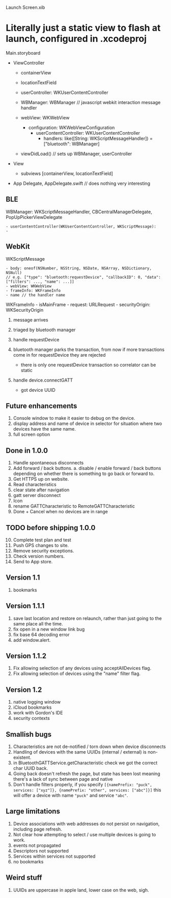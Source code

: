 Launch Screen.xib

# Literally just a static view to flash at launch, configured in .xcodeproj 

Main.storyboard

- ViewController

    - containerView
    - locationTextField
    - userController: WKUserContentController 
    - WBManager: WBManager // javascript webkit interaction message handler
    - webView: WKWebView
        - configuration: WKWebViewConfiguration
            - userContentController: WKUserContentController
                - handlers: like([String: WKScriptMessageHandler]) = ["bluetooth": WBManager]
  
    - viewDidLoad()
        // sets up WBManager, userController
    

- View
    - subviews [containerView, locationTextField]

- App Delegate, AppDelegate.swift // does nothing very interesting


## BLE

WBManager: WKScriptMessageHandler, CBCentralManagerDelegate, PopUpPickerViewDelegate

    - userContentController(WKUserContentController, WKScriptMessage):
    - 


## WebKit

WKScriptMessage

    - body: oneof(NSNumber, NSString, NSDate, NSArray, NSDictionary, NSNull)
    // e.g. ["type": "bluetooth:requestDevice", "callbackID": 0, "data": ["filters": ..., "name": ...]]
    - webView: WKWebView
    - frameInfo: WKFrameInfo
    - name // the handler name 



WKFrameInfo
    - isMainFrame
    - request: URLRequest
    - securityOrigin: WKSecurityOrigin


1. message arrives
2. triaged by bluetooth manager

1. handle requestDevice
2. bluetooth manager parks the transaction, from now if more transactions come in for requestDevice they are rejected
   - there is only one requestDevice transaction so correlator can be static

2. handle device.connectGATT
   - got device UUID

## Future enhancements

1. Console window to make it easier to debug on the device.
2. display address and name of device in selector for situation where two devices have the same name.
3. full screen option


## Done in 1.0.0

1. Handle spontaneous disconnects
2. Add forward / back buttons.
a. disable / enable forward / back buttons depending on whether there is something to go back or forward to.
3. Get HTTPS up on website.
4. Read characteristics
5. clear state after navigation
8. gatt server disconnect
10. Icon
9. rename GATTCharacteristic to RemoteGATTCharacteristic
11. Done + Cancel when no devices are in range

## TODO before shipping 1.0.0

10. Complete test plan and test
11. Push GPS changes to site.
12. Remove security exceptions.
13. Check version numbers.
14. Send to App store.

## Version 1.1

1. bookmarks

## Version 1.1.1

1. save last location and restore on relaunch, rather than just going to the same place all the time.
2. fix open in a new window link bug
3. fix base 64 decoding error
4. add window.alert.

## Version 1.1.2

1. Fix allowing selection of any devices using acceptAllDevices flag.
2. Fix allowing selection of devices using the "name" filter flag.

## Version 1.2

1. native logging window
2. iCloud bookmarks
3. work with Gordon's IDE
4. security contexts

## Smallish bugs

1. Characteristics are not de-notified / torn down when device disconnects
2. Handling of devices with the same UUIDs (internal / external) is non-existent.
3. in BluetoothGATTService.getCharacteristic check we got the correct char UUID back.
4. Going back doesn't refresh the page, but state has been lost meaning there's a lack of sync between page and native
5. Don't handle filters properly, if you specify `[{namePrefix: "puck", services: ["xyz"]}, {namePrefix: "other", services: ["abc"]}]` this will offer a device with name `"puck"` and service `"abc"`.

## Large limitations

1. Device associations with web addresses do not persist on navigation, including page refresh.
2. Not clear how attempting to select / use multiple devices is going to work.
3. events not propagated 
4. Descriptors not supported
5. Services within services not supported
6. no bookmarks

## Weird stuff

1. UUIDs are uppercase in apple land, lower case on the web, sigh.
